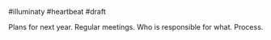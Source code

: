 #illuminaty #heartbeat #draft

Plans for next year. 
Regular meetings. 
Who is responsible for what.
Process.